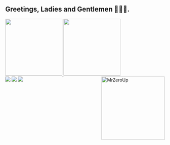 ## Greetings, Ladies and Gentlemen 👨‍💻🌐.

<div>
  <a href="https://github.com/MrZeroUp">
  <img height="180em" src="https://github-readme-stats.vercel.app/api?username=MrZeroUp&theme=highcontrast&show_icons=true&include_all_commits=true&count_private=trueshow_icons=true">
  <a></a>
  <img height="180em" src="https://github-readme-stats.vercel.app/api/top-langs/?username=MrZeroUp&layout=compact&theme=highcontrast"> 

  <img width="200px" height="200px" align="right" alt="MrZeroUp"             src="https://media2.giphy.com/media/v1.Y2lkPTc5MGI3NjExM3M5dml2ZWRkbnV4MHlueDBtNjA2M3RjNXF6MnlvYnE5YzczYm15dyZlcD12MV9pbnRlcm5hbF9naWZfYnlfaWQmY3Q9Zw/2MsTpsglBOPKcMh7Aq/giphy.gif"> 
</div>

<div>
  <a href="https://https://www.linkedin.com/in/alisson-matheus-2020002a0" target="_blank"><img src="https://img.shields.io/badge/-LinkedIn-%230077B5?style=for-the-badge&logo=linkedin&logoColor=white" target="_blank"></a> 
  <a href = "mailto:alissondevwork@gmail.com"><img src="https://img.shields.io/badge/-Gmail-%23333?style=for-the-badge&logo=gmail&logoColor=white" target="_blank"></a>
  <a href="https://discord.gg/nByfSZeKW4" target="_blank"><img src="https://img.shields.io/badge/Discord-7289DA?style=for-the-badge&logo=discord&logoColor=white" target="_blank"></a> 
</div>

